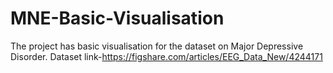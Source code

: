 # MNE-Basic-Visualisation
The project has basic visualisation for the dataset on Major Depressive Disorder. Dataset link-https://figshare.com/articles/EEG_Data_New/4244171
